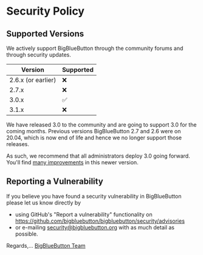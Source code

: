 # Security Policy

## Supported Versions

We actively support BigBlueButton through the community forums and through security updates.

| Version | Supported          |
| ------- | ------------------ |
| 2.6.x (or earlier)  | :x:    |
| 2.7.x   | :x: |
| 3.0.x   | :white_check_mark: |
| 3.1.x   | :x: |

We have released 3.0 to the community and are going to support 3.0 for the coming months.  Previous versions BigBlueButton 2.7 and 2.6 were on 20.04, which is now end of life and hence we no longer support those releases.

As such, we recommend that all administrators deploy 3.0 going forward.  You'll find [many improvements](https://docs.bigbluebutton.org/3.0/new-features) in this newer version.

## Reporting a Vulnerability

If you believe you have found a security vulnerability in BigBlueButton please let us know directly by
- using GitHub's "Report a vulnerability" functionality on https://github.com/bigbluebutton/bigbluebutton/security/advisories
- or e-mailing security@bigbluebutton.org with as much detail as possible.

Regards,... [BigBlueButton Team](https://docs.bigbluebutton.org/support/faq.html#bigbluebutton-committer)
